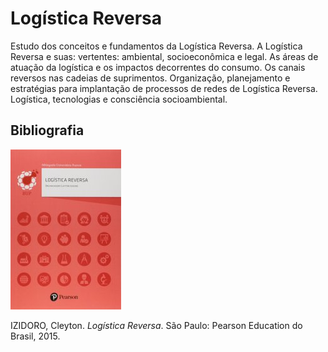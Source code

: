 # Logística Reversa

Estudo dos conceitos e fundamentos da Logística Reversa. A Logística Reversa e suas: vertentes: ambiental, socioeconômica e legal. As áreas de atuação da logística e os impactos decorrentes do consumo. Os canais reversos nas cadeias de suprimentos. Organização, planejamento e estratégias para implantação de processos de redes de Logística Reversa. Logística, tecnologias e consciência socioambiental.


## Bibliografia

![](img/izidoro.jpg)

IZIDORO, Cleyton. *Logística Reversa*. São Paulo: Pearson Education do Brasil, 2015.
